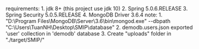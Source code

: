 requirements:
	1.	jdk 8+ (this project use jdk 10)
	2.	Spring 5.0.6.RELEASE
	3.	Spring Security 5.0.5.RELEASE
	4.	MongoDB Driver 3.6.4
note:
	1.	"D:\Program Files\MongoDB\Server\3.6\bin\mongod.exe" --dbpath "C:\Users\TuanNH\Desktop\SMIP\database"
	2.	demodb.users.json exported 'user' collection in 'demodb' database
	3.	Create "uploads" folder in "./target/SMIP/"